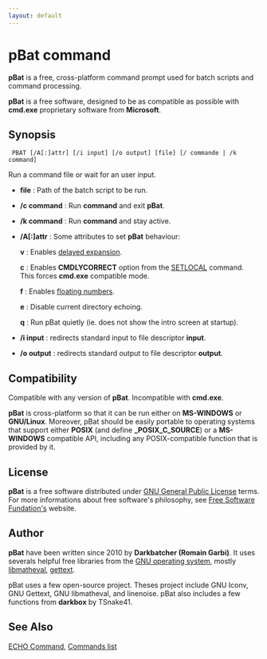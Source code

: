 ```yaml
---
layout: default
---
```

# pBat command #

**pBat** is a free, cross-platform command prompt used for batch scripts and 
command processing.

**pBat** is a free software, designed to be as compatible as possible with 
**cmd.exe** proprietary software from **Microsoft**.

## Synopsis ##

     PBAT [/A[:]attr] [/i input] [/o output] [file] [/ commande | /k command]

Run a command file or wait for an user input.

* **file** : Path of the batch script to be run.

* **/c command** : Run **command** and exit **pBat**.

* **/k command** : Run **command** and stay active.

* **/A\[:\]attr** : Some attributes to set **pBat** behaviour:

    **v** : Enables [delayed expansion](spec/var).

    **c** : Enables **CMDLYCORRECT** option from the [SETLOCAL](setlocal) 
    command. This forces **cmd.exe** compatible mode.

    **f** : Enables [floating numbers](spec/exp).

    **e** : Disable current directory echoing.

    **q** : Run pBat quietly \(ie. does not show the intro screen at 
    startup\).

* **/i input** : redirects standard input to file descriptor **input**.

* **/o output** : redirects standard output to file descriptor **output**.

## Compatibility ##

Compatible with any version of **pBat**. Incompatible with **cmd.exe**.

**pBat** is cross-platform so that it can be run either on **MS-WINDOWS** or 
**GNU/Linux**. Moreover, pBat should be easily portable to operating systems 
that support either **POSIX** \(and define **\_POSIX\_C\_SOURCE**\) or a 
**MS-WINDOWS** compatible API, including any POSIX-compatible function that is 
provided by it.

## License ##

**pBat** is a free software distributed under [GNU General Public 
License](http://www.gnu.org/licenses/gpl.html) terms. For more informations 
about free software's philosophy, see [Free Software 
Fundation's](http://www.fsf.org) website.

## Author ##

**pBat** have been written since 2010 by **Darkbatcher \(Romain Garbi\)**. It 
uses severals helpful free libraries from the [GNU operating 
system](http://www.gnu.org/), mostly 
[libmatheval](http://www.gnu.org/software/libmatheval/), 
[gettext](https://www.gnu.org/software/gettext/).

pBat uses a few open-source project. Theses project include GNU Iconv, GNU 
Gettext, GNU libmatheval, and linenoise. pBat also includes a few functions 
from **darkbox** by TSnake41.

## See Also ##

[ECHO Command](echo), [Commands list](commands) 

